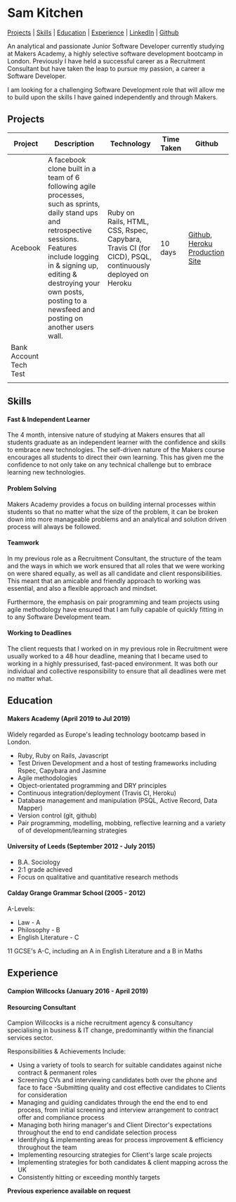 # Sam Kitchen

[Projects](#projects) | [Skills](#skills) | [Education](#education) | [Experience](#experience) | [LinkedIn](https://www.linkedin.com/in/sam-kitchen-a6a771106/) | [Github](https://github.com/samkitchen94)

An analytical and passionate Junior Software Developer currently studying at Makers Academy, a highly selective software development bootcamp in London. Previously I have held a successful career as a Recruitment Consultant but have taken the leap to pursue my passion, a career a Software Developer.

I am looking for a challenging Software Development role that will allow me to build upon the skills I have gained independently and through Makers.

## Projects

|Project|Description|Technology|Time Taken|Github|
|---|---|---|---|---|
|Acebook|A facebook clone built in a team of 6 following agile processes, such as sprints, daily stand ups and retrospective sessions. Features include logging in & signing up, editing & destroying your own posts, posting to a newsfeed and posting on another users wall. |Ruby on Rails, HTML, CSS, Rspec, Capybara, Travis CI (for CICD), PSQL, continuously deployed on Heroku| 10 days |[Github](https://github.com/samkitchen94/acebook-rails-amoeba-boyz), [Heroku Production Site](https://acebook-rails-amoeba-boyz.herokuapp.com/)|
|Bank Account Tech Test|   |   |   |   |
|   |   |   |   |   |

## Skills

#### Fast & Independent Learner

The 4 month, intensive nature of studying at Makers ensures that all students graduate as an independent learner with the confidence and skills to embrace new technologies. The self-driven nature of the Makers course encourages all students to direct their own learning. This has given me the confidence to not only take on any technical challenge but to embrace learning new technologies.

#### Problem Solving
Makers Academy provides a focus on building internal processes within students so that no matter what the size of the problem, it can be broken down into more manageable problems and an analytical and solution driven process will always be followed.

#### Teamwork

In my previous role as a Recruitment Consultant, the structure of the team and the ways in which we work ensured that all roles that we were working on were shared equally, as well as all candidate and client responsibilities. This meant that an amicable and friendly approach to working was essential, and also a flexible approach and mindset.

Furthermore, the emphasis on pair programming and team projects using agile methodology have ensured that I am fully capable of quickly fitting in to any Software Development team.

#### Working to Deadlines

The client requests that I worked on in my previous role in Recruitment were usually worked to a 48 hour deadline, meaning that I became used to working in a highly pressurised, fast-paced environment. It was both our individual and collective responsibility to ensure that all deadlines were met no matter what.

## Education

#### Makers Academy (April 2019 to Jul 2019)
Widely regarded as Europe's leading technology bootcamp based in London.

- Ruby, Ruby on Rails, Javascript
- Test Driven Development and a host of testing frameworks including Rspec, Capybara and Jasmine
- Agile methodologies
- Object-orientated programming and DRY principles
- Continuous integration/deployment (Travis CI, Heroku)
- Database management and manipulation (PSQL, Active Record, Data Mapper)
- Version control (git, github)
- Pair programming, modelling, mobbing, reflective learning and a variety of of development/learning strategies

#### University of Leeds (September 2012 - July 2015)

- B.A. Sociology
- 2:1 grade achieved
- Focus on qualitative and quantitative research methods

#### Calday Grange Grammar School (2005 - 2012)

A-Levels:
- Law - A
- Philosophy - B
- English Literature - C

11 GCSE's A-C, including an A in English Literature and a B in Maths

## Experience

#### Campion Willcocks (January 2016 - April 2019)    
#### Resourcing Consultant

Campion Willcocks is a niche recruitment agency & consultancy specialising in business & IT change,
predominantly within the financial services sector.

Responsibilities & Achievements Include:
- Using a variety of tools to search for suitable candidates against niche contract & permanent roles
- Screening CVs and interviewing candidates both over the phone and face to face
-Submitting quality and cost effective candidates to Clients for consideration
- Managing and guiding candidates through the end the end to end process, from initial screening and
interview arrangement to contract offer and compliance process
- Managing both hiring manager's and Client Director's expectations throughout the end to end candidate
selection process
- Identifying & implementing areas for process improvement & efficiency throughout the team
- Implementing resourcing strategies for Client's large scale projects
- Implementing strategies for both candidates & client mapping across the UK
- Consistently hitting or exceeding monthly targets

**Previous experience available on request**
